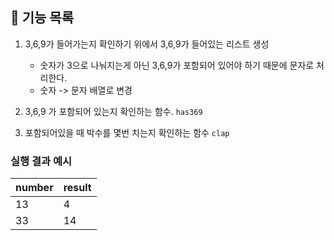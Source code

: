 ## 🚀 기능 목록

1. 3,6,9가 들어가는지 확인하기 위에서 3,6,9가 들어있는 리스트 생성
    - 숫자가 3으로 나눠지는게 아닌 3,6,9가 포함되어 있어야 하기 때문에 문자로 처리한다.
    - 숫자 -> 문자 배열로 변경

2. 3,6,9 가 포함되어 있는지 확인하는 함수. `has369`

3. 포함되어있을 때 박수를 몇번 치는지 확인하는 함수 `clap`


### 실행 결과 예시

| number | result |
| --- | --- |
| 13 | 4 |
| 33 | 14 |

